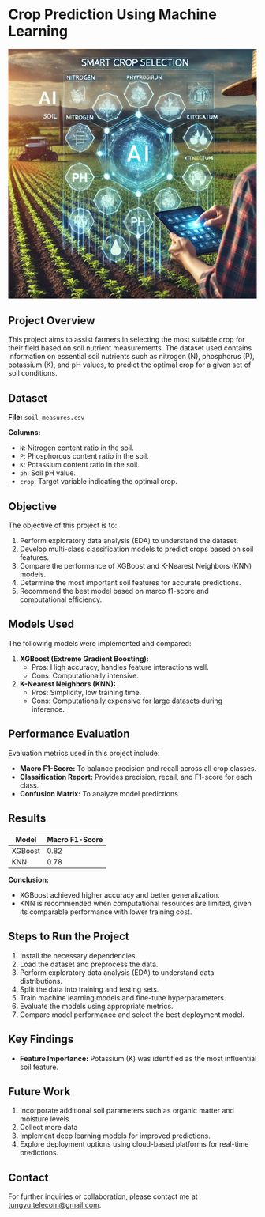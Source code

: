 # Crop Prediction Using Machine Learning

![Alt text](crop_selection_smart_farming.png)

## Project Overview
This project aims to assist farmers in selecting the most suitable crop for their field based on soil nutrient measurements. The dataset used contains information on essential soil nutrients such as nitrogen (N), phosphorus (P), potassium (K), and pH values, to predict the optimal crop for a given set of soil conditions.

## Dataset
**File:** `soil_measures.csv`

**Columns:**
- `N`: Nitrogen content ratio in the soil.
- `P`: Phosphorous content ratio in the soil.
- `K`: Potassium content ratio in the soil.
- `ph`: Soil pH value.
- `crop`: Target variable indicating the optimal crop.

## Objective
The objective of this project is to:
1. Perform exploratory data analysis (EDA) to understand the dataset.
2. Develop multi-class classification models to predict crops based on soil features.
3. Compare the performance of XGBoost and K-Nearest Neighbors (KNN) models.
4. Determine the most important soil features for accurate predictions.
5. Recommend the best model based on marco f1-score and computational efficiency.

## Models Used
The following models were implemented and compared:
1. **XGBoost (Extreme Gradient Boosting):**
   - Pros: High accuracy, handles feature interactions well.
   - Cons: Computationally intensive.
2. **K-Nearest Neighbors (KNN):**
   - Pros: Simplicity, low training time.
   - Cons: Computationally expensive for large datasets during inference.

## Performance Evaluation
Evaluation metrics used in this project include:
- **Macro F1-Score:** To balance precision and recall across all crop classes.
- **Classification Report:** Provides precision, recall, and F1-score for each class.
- **Confusion Matrix:** To analyze model predictions.

## Results
| Model   | Macro F1-Score |
|---------|---------------|
| XGBoost | 0.82          |
| KNN     | 0.78          |

**Conclusion:**
- XGBoost achieved higher accuracy and better generalization.
- KNN is recommended when computational resources are limited, given its comparable performance with lower training cost.

## Steps to Run the Project
1. Install the necessary dependencies.
2. Load the dataset and preprocess the data.
4. Perform exploratory data analysis (EDA) to understand data distributions.
5. Split the data into training and testing sets.
6. Train machine learning models and fine-tune hyperparameters.
7. Evaluate the models using appropriate metrics.
8. Compare model performance and select the best deployment model.

## Key Findings
- **Feature Importance:** Potassium (K) was identified as the most influential soil feature.

## Future Work
1. Incorporate additional soil parameters such as organic matter and moisture levels.
2. Collect more data
3. Implement deep learning models for improved predictions.
4. Explore deployment options using cloud-based platforms for real-time predictions.

## Contact
For further inquiries or collaboration, please contact me at [tungvu.telecom@gmail.com](mailto:tungvutelecom@gmail.com).


